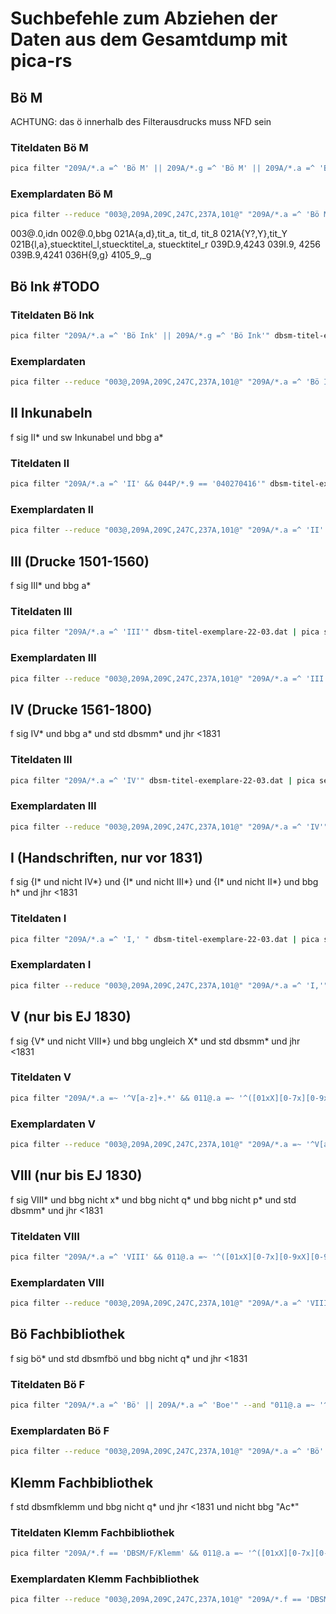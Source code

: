 # Suchbefehle zum Abziehen der Daten aus dem Gesamtdump mit pica-rs

## Bö M

ACHTUNG: das ö innerhalb des Filterausdrucks muss NFD sein

### Titeldaten Bö M

```bash
pica filter "209A/*.a =^ 'Bö M' || 209A/*.g =^ 'Bö M' || 209A/*.a =^ 'Boe M' || 209A/*.g =^ 'Boe M'" dbsm-titel-exemplare-22-03.dat | pica select --translit nfc "003@.0,002@.0,021A{a,d},021A{Y?,Y},021B{l,a},039D.9,039I.9,039B.9,036H{9,g}" -H "idn,bbg,tit_a, tit_d, tit_Y,stuecktitel_l,stuecktitel_a, f4243,f4256,f4241,f4105_9,f4105_g" -o böm-titel.csv
```

### Exemplardaten Bö M

```bash
pica filter --reduce "003@,209A,209C,247C,237A,101@" "209A/*.a =^ 'Bö M' || 209A/*.g =^ 'Bö M' || 209A/*.a =^ 'Boe M' || 209A/*.g =^ 'Boe M'" dbsm-titel-exemplare-22-03.dat | pica print --translit nfc -o böm-exemplare.dat
```

003@.0,idn
002@.0,bbg
021A{a,d},tit_a, tit_d, tit_8
021A{Y?,Y},tit_Y
021B{l,a},stuecktitel_l,stuecktitel_a, stuecktitel_r
039D.9,4243
039I.9, 4256
039B.9,4241
036H{9,g} 4105_9,_g

## Bö Ink #TODO

### Titeldaten Bö Ink

```bash
pica filter "209A/*.a =^ 'Bö Ink' || 209A/*.g =^ 'Bö Ink'" dbsm-titel-exemplare-22-03.dat | pica select --translit nfc "003@.0,002@.0,021A{a,d},021A{Y?,Y},021B{l,a},039D.9,039I.9,039B.9,036H{9,g}" -H "idn,bbg,tit_a, tit_d, tit_Y,stuecktitel_l,stuecktitel_a, f4243,f4256,f4241,f4105_9,f4105_g" -o böink-titel.csv
```

### Exemplardaten

```bash
pica filter --reduce "003@,209A,209C,247C,237A,101@" "209A/*.a =^ 'Bö Ink' || 209A/*.g =^ 'Bö Ink'" dbsm-titel-exemplare-22-03.dat | pica print --translit nfc -o böink-exemplare.dat
```

## II Inkunabeln

f sig II* und sw Inkunabel und bbg a*

### Titeldaten II

```bash
pica filter "209A/*.a =^ 'II' && 044P/*.9 == '040270416'" dbsm-titel-exemplare-22-03.dat | pica select --translit nfc "003@.0,002@.0,021A{a,d},021A{Y?,Y},021B{l,a},039D.9,039I.9,039B.9,036H{9,g}" -H "idn,bbg,tit_a, tit_d, tit_Y,stuecktitel_l,stuecktitel_a, f4243,f4256,f4241,f4105_9,f4105_g" -o ii-titel.csv
```

### Exemplardaten II

```bash
pica filter --reduce "003@,209A,209C,247C,237A,101@" "209A/*.a =^ 'II' && 044P/*.9 == '040270416'" dbsm-titel-exemplare-22-03.dat | pica print --translit nfc -o ii-exemplare.dat
```

## III (Drucke 1501-1560)

f sig III* und bbg a*

### Titeldaten III

```bash
pica filter "209A/*.a =^ 'III'" dbsm-titel-exemplare-22-03.dat | pica select --translit nfc "003@.0,002@.0,021A{a,d},021A{Y?,Y},021B{l,a},039D.9,039I.9,039B.9,036H{9,g}" -H "idn,bbg,tit_a, tit_d, tit_Y,stuecktitel_l,stuecktitel_a, f4243,f4256,f4241,f4105_9,f4105_g" -o iii-titel.csv
```

### Exemplardaten III

```bash
pica filter --reduce "003@,209A,209C,247C,237A,101@" "209A/*.a =^ 'III'" dbsm-titel-exemplare-22-03.dat | pica print --translit nfc -o iii-exemplare.dat
```

## IV (Drucke 1561-1800)

f sig IV* und bbg a* und std dbsmm* und jhr <1831

### Titeldaten III

```bash
pica filter "209A/*.a =^ 'IV'" dbsm-titel-exemplare-22-03.dat | pica select --translit nfc "003@.0,002@.0,011@.a,021A{a,d},021A{Y?,Y},021B{l,a},039D.9,039I.9,039B.9,036H{9,g}" -H "idn,bbg,jahr,tit_a, tit_d, tit_Y,stuecktitel_l,stuecktitel_a, f4243,f4256,f4241,f4105_9,f4105_g" -o iv-titel.csv
```

### Exemplardaten III

```bash
pica filter --reduce "003@,209A,209C,247C,237A,101@" "209A/*.a =^ 'IV'" dbsm-titel-exemplare-22-03.dat | pica print --translit nfc -o iv-exemplare.dat
```

## I (Handschriften, nur vor 1831)

f sig {I* und nicht IV*} und {I* und nicht III*} und {I* und nicht II*} und bbg h* und jhr <1831

### Titeldaten I
```bash
pica filter "209A/*.a =^ 'I,' " dbsm-titel-exemplare-22-03.dat | pica select --translit nfc "003@.0,002@.0,011@.a,021A{a,d},021A{Y?,Y},021B{l,a},039D.9,039I.9,039B.9,036H{9,g}" -H "idn,bbg,jahr,tit_a, tit_d, tit_Y,stuecktitel_l,stuecktitel_a, f4243,f4256,f4241,f4105_9,f4105_g" -o i-titel.csv
```

### Exemplardaten I
```bash
pica filter --reduce "003@,209A,209C,247C,237A,101@" "209A/*.a =^ 'I,'" dbsm-titel-exemplare-22-03.dat | pica print --translit nfc -o i-exemplare.dat
```

## V (nur bis EJ 1830)

f sig {V* und nicht VIII*} und bbg ungleich X* und std dbsmm* und jhr <1831

### Titeldaten V

```bash
pica filter "209A/*.a =~ '^V[a-z]+.*' && 011@.a =~ '^([01xX][0-7x][0-9xX][0-9xX])|([01xX][8][12][0-9xX])|([01xX][8][3][0])'" dbsm-titel-exemplare-22-03.dat | pica select --translit nfc "003@.0,002@.0,011@.a,021A{a,d},021A{Y?,Y},021B{l,a},039D.9,039I.9,039B.9,036H{9,g}" -H "idn,bbg,jahr,tit_a, tit_d, tit_Y,stuecktitel_l,stuecktitel_a, f4243,f4256,f4241,f4105_9,f4105_g" -o v-titel.csv
```

### Exemplardaten V

```bash
pica filter --reduce "003@,209A,209C,247C,237A,101@" "209A/*.a =~ '^V[a-z]+.*' && 011@.a =~ '^([01xX][0-7x][0-9xX][0-9xX])|([01xX][8][12][0-9xX])|([01xX][8][3][0])'" dbsm-titel-exemplare-22-03.dat | pica print --translit nfc -o v-exemplare.dat
```

## VIII (nur bis EJ 1830)

f sig VIII* und bbg nicht x* und bbg nicht q* und bbg nicht p* und std dbsmm* und jhr <1831

### Titeldaten VIII

```bash
pica filter "209A/*.a =^ 'VIII' && 011@.a =~ '^([01xX][0-7x][0-9xX][0-9xX])|([01xX][8][12][0-9xX])|([01xX][8][3][0])'" dbsm-titel-exemplare-22-03.dat | pica select --translit nfc "003@.0,002@.0,011@.a,021A{a,d},021A{Y?,Y},021B{l,a},039D.9,039I.9,039B.9,036H{9,g}" -H "idn,bbg,jahr,tit_a, tit_d, tit_Y,stuecktitel_l,stuecktitel_a, f4243,f4256,f4241,f4105_9,f4105_g" -o viii-titel.csv
```

### Exemplardaten VIII
```bash
pica filter --reduce "003@,209A,209C,247C,237A,101@" "209A/*.a =^ 'VIII' && 011@.a =~ '^([01xX][0-7x][0-9xX][0-9xX])|([01xX][8][12][0-9xX])|([01xX][8][3][0])'" dbsm-titel-exemplare-22-03.dat | pica print --translit nfc -o viii-exemplare.dat
```

## Bö Fachbibliothek

f sig bö* und std dbsmfbö und bbg nicht q* und jhr <1831

### Titeldaten Bö F

```bash
pica filter "209A/*.a =^ 'Bö' || 209A/*.a =^ 'Boe'" --and "011@.a =~ '^([01xX][0-7x][0-9xX][0-9xX])|([01xX][8][12][0-9xX])|([01xX][8][3][0])'" --and "209A/*.f == 'DBSM/F/Bö' || 209A/*.f == 'DBSM/F/Boe'" dbsm-titel-exemplare-22-03.dat | pica select --translit nfc "003@.0,002@.0,011@.a,021A{a,d},021A{Y?,Y},021B{l,a},039D.9,039I.9,039B.9,036H{9,g}" -H "idn,bbg,jahr,tit_a, tit_d, tit_Y,stuecktitel_l,stuecktitel_a, f4243,f4256,f4241,f4105_9,f4105_g" -o böf-titel.csv
```

### Exemplardaten Bö F

```bash
pica filter --reduce "003@,209A,209C,247C,237A,101@" "209A/*.a =^ 'Bö' || 209A/*.a =^ 'Boe'" --and "011@.a =~ '^([01xX][0-7x][0-9xX][0-9xX])|([01xX][8][12][0-9xX])|([01xX][8][3][0])'" --and "209A/*.f == 'DBSM/F/Bö' || 209A/*.f == 'DBSM/F/Boe'" dbsm-titel-exemplare-22-03.dat | pica print --translit nfc -o böf-exemplare.dat
```
## Klemm Fachbibliothek

f std dbsmfklemm und bbg nicht q* und jhr <1831 und nicht bbg "Ac*"

### Titeldaten Klemm Fachbibliothek

```bash
pica filter "209A/*.f == 'DBSM/F/Klemm' && 011@.a =~ '^([01xX][0-7x][0-9xX][0-9xX])|([01xX][8][12][0-9xX])|([01xX][8][3][0])'" dbsm-titel-exemplare-22-03.dat | pica select --translit nfc "003@.0,002@.0,011@.a,021A{a,d},021A{Y?,Y},021B{l,a},039D.9,039I.9,039B.9,036H{9,g}" -H "idn,bbg,jahr,tit_a, tit_d, tit_Y,stuecktitel_l,stuecktitel_a, f4243,f4256,f4241,f4105_9,f4105_g" -o klemmf-titel.csv
```

### Exemplardaten Klemm Fachbibliothek

```bash
pica filter --reduce "003@,209A,209C,247C,237A,101@" "209A/*.f == 'DBSM/F/Klemm' && 011@.a =~ '^([01xX][0-7x][0-9xX][0-9xX])|([01xX][8][12][0-9xX])|([01xX][8][3][0])'" dbsm-titel-exemplare-22-03.dat | pica print --translit nfc -o klemmf-exemplare.dat
```